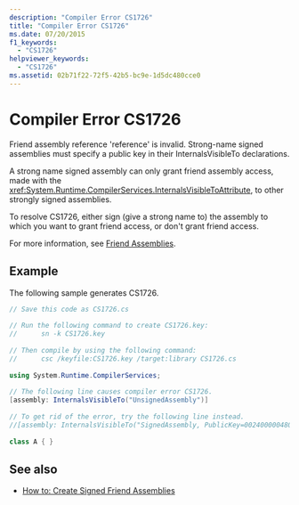 ```yaml
---
description: "Compiler Error CS1726"
title: "Compiler Error CS1726"
ms.date: 07/20/2015
f1_keywords: 
  - "CS1726"
helpviewer_keywords: 
  - "CS1726"
ms.assetid: 02b71f22-72f5-42b5-bc9e-1d5dc480cce0
---
```

# Compiler Error CS1726
Friend assembly reference 'reference' is invalid. Strong-name signed assemblies must specify a public key in their InternalsVisibleTo declarations.  
  
 A strong name signed assembly can only grant friend assembly access, made with the <xref:System.Runtime.CompilerServices.InternalsVisibleToAttribute>, to other strongly signed assemblies.  
  
 To resolve CS1726, either sign (give a strong name to) the assembly to which you want to grant friend access, or don't grant friend access.  
  
 For more information, see [Friend Assemblies](../../../standard/assembly/friend.md).  
  
## Example  
 The following sample generates CS1726.  
  
```csharp  
// Save this code as CS1726.cs  
  
// Run the following command to create CS1726.key:  
//      sn -k CS1726.key  
  
// Then compile by using the following command:
//      csc /keyfile:CS1726.key /target:library CS1726.cs  
  
using System.Runtime.CompilerServices;  
  
// The following line causes compiler error CS1726.  
[assembly: InternalsVisibleTo("UnsignedAssembly")]
  
// To get rid of the error, try the following line instead.  
//[assembly: InternalsVisibleTo("SignedAssembly, PublicKey=0024000004800000940000000602000000240000525341310004000001000100031d7b6f3abc16c7de526fd67ec2926fe68ed2f9901afbc5f1b6b428bf6cd9086021a0b38b76bc340dc6ab27b65e4a593fa0e60689ac98dd71a12248ca025751d135df7b98c5f9d09172f7b62dabdd302b2a1ae688731ff3fc7a6ab9e8cf39fb73c60667e1b071ef7da5838dc009ae0119a9cbff2c581fc0f2d966b77114b2c4")]  
  
class A { }  
```  
  
## See also

- [How to: Create Signed Friend Assemblies](../../../standard/assembly/create-signed-friend.md)
